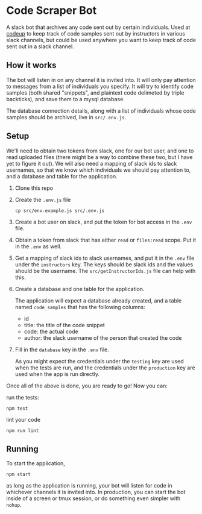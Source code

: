 # Code Scraper Bot

A slack bot that archives any code sent out by certain individuals. Used at
[codeup](http://codeup.com) to keep track of code samples sent out by
instructors in various slack channels, but could be used anywhere you want to
keep track of code sent out in a slack channel.

## How it works

The bot will listen in on any channel it is invited into. It will only pay
attention to messages from a list of individuals you specify. It will try to
identify code samples (both shared "snippets", and plaintext code delimeted by
triple backticks), and save them to a mysql database.

The database connection details, along with a list of individuals whose code
samples should be archived, live in `src/.env.js`.

## Setup

We'll need to obtain two tokens from slack, one for our bot user, and one to
read uploaded files (there might be a way to combine these two, but I have yet
to figure it out). We will also need a mapping of slack ids to slack usernames,
so that we know which individuals we should pay attention to, and a database and
table for the application.

1. Clone this repo

1. Create the `.env.js` file

    ```
    cp src/env.example.js src/.env.js
    ```

1. Create a bot user on slack, and put the token for bot access in the `.env`
   file.

1. Obtain a token from slack that has either `read` or `files:read` scope. Put
   it in the `.env` as well.

1. Get a mapping of slack ids to slack usernames, and put it in the `.env` file
   under the `instructors` key. The keys should be slack ids and the values
   should be the username. The `src/getInstructorIds.js` file can help with
   this.

1. Create a database and one table for the application.

    The application will expect a database already created, and a table named
    `code_samples` that has the following columns:

    - id
    - title: the title of the code snippet
    - code: the actual code
    - author: the slack username of the person that created the code

1. Fill in the `database` key in the `.env` file.

    As you might expect the credentials under the `testing` key are used when
    the tests are run, and the credentials under the `production` key are used
    when the app is run directly.

Once all of the above is done, you are ready to go! Now you can:

run the tests:

```
npm test
```

lint your code

```
npm run lint
```

## Running

To start the application,

```
npm start
```

as long as the application is running, your bot will listen for code in
whichever channels it is invited into. In production, you can start the bot
inside of a screen or tmux session, or do something even simpler with `nohup`.
